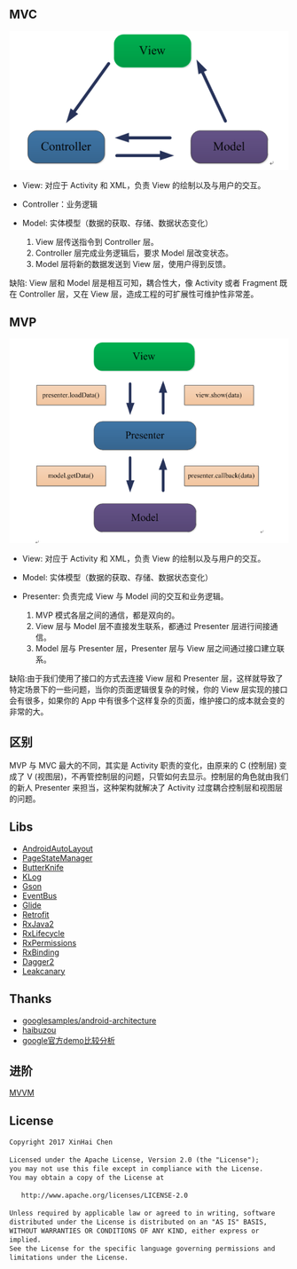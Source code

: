 ## MVC ##
![screenshot_1](./images/mvc.png)

- View: 对应于 Activity 和 XML，负责 View 的绘制以及与用户的交互。
- Controller：业务逻辑
- Model: 实体模型（数据的获取、存储、数据状态变化）
    
    1. View 层传送指令到 Controller 层。
    2. Controller 层完成业务逻辑后，要求 Model 层改变状态。
    3. Model 层将新的数据发送到 View 层，使用户得到反馈。

缺陷: View 层和 Model 层是相互可知，耦合性大，像 Activity 或者 Fragment 既在 Controller 层，又在 View 层，造成工程的可扩展性可维护性非常差。


## MVP ##
![screenshot_1](./images/mvp.png)

- View: 对应于 Activity 和 XML，负责 View 的绘制以及与用户的交互。
- Model: 实体模型（数据的获取、存储、数据状态变化）
- Presenter: 负责完成 View 与 Model 间的交互和业务逻辑。

    1. MVP 模式各层之间的通信，都是双向的。
    2. View 层与 Model 层不直接发生联系，都通过 Presenter 层进行间接通信。
    3. Model 层与 Presenter 层，Presenter 层与 View 层之间通过接口建立联系。
    
缺陷:由于我们使用了接口的方式去连接 View 层和 Presenter 层，这样就导致了特定场景下的一些问题，当你的页面逻辑很复杂的时候，你的 View 层实现的接口会有很多，如果你的 App 中有很多个这样复杂的页面，维护接口的成本就会变的非常的大。


## 区别
MVP 与 MVC 最大的不同，其实是 Activity 职责的变化，由原来的 C (控制层) 变成了 V (视图层)，不再管控制层的问题，只管如何去显示。控制层的角色就由我们的新人 Presenter 来担当，这种架构就解决了 Activity 过度耦合控制层和视图层的问题。


## Libs
- [AndroidAutoLayout](https://github.com/hongyangAndroid/AndroidAutoLayout)
- [PageStateManager](https://github.com/hss01248/PageStateManager)
- [ButterKnife](https://github.com/JakeWharton/butterknife)
- [KLog](https://github.com/ZhaoKaiQiang/KLog)
- [Gson](https://github.com/google/gson)
- [EventBus](https://github.com/greenrobot/EventBus)
- [Glide](https://github.com/bumptech/glide)
- [Retrofit](https://github.com/square/retrofit)
- [RxJava2](https://github.com/ReactiveX/RxJava)
- [RxLifecycle](https://github.com/trello/RxLifecycle)
- [RxPermissions](https://github.com/tbruyelle/RxPermissions)
- [RxBinding](https://github.com/JakeWharton/RxBinding)
- [Dagger2](https://github.com/google/dagger)
- [Leakcanary](https://github.com/square/leakcanary)


## Thanks
- [googlesamples/android-architecture](https://github.com/googlesamples/android-architecture/tree/todo-mvp/)
- [haibuzou](https://github.com/haibuzou/MVPSample)
- [google官方demo比较分析](http://www.jianshu.com/p/14283d8d3a60)


## 进阶 ##
[MVVM](https://github.com/KobeBryant824/MVVM-RxJava)


## License
```
Copyright 2017 XinHai Chen

Licensed under the Apache License, Version 2.0 (the "License");
you may not use this file except in compliance with the License.
You may obtain a copy of the License at

   http://www.apache.org/licenses/LICENSE-2.0

Unless required by applicable law or agreed to in writing, software
distributed under the License is distributed on an "AS IS" BASIS,
WITHOUT WARRANTIES OR CONDITIONS OF ANY KIND, either express or implied.
See the License for the specific language governing permissions and
limitations under the License.
```
